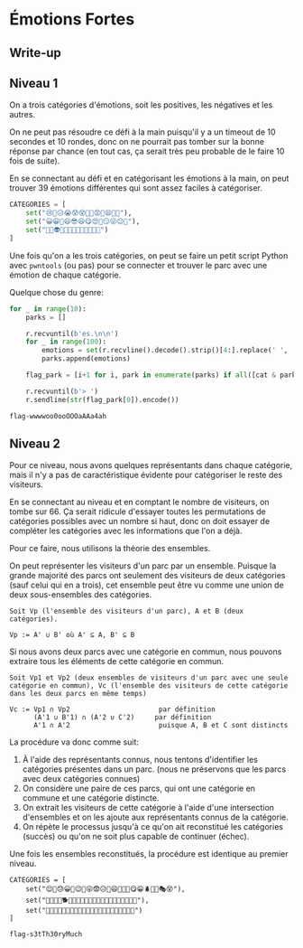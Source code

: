 # Émotions Fortes

## Write-up

## Niveau 1
On a trois catégories d'émotions, soit les positives, les négatives et les autres.

On ne peut pas résoudre ce défi à la main puisqu'il y a un timeout de 10 secondes et 10 rondes, donc on ne pourrait pas tomber sur la bonne réponse par chance (en tout cas, ça serait très peu probable de le faire 10 fois de suite).

En se connectant au défi et en catégorisant les émotions à la main, on peut trouver 39 émotions différentes qui sont assez faciles à catégoriser.

```python
CATEGORIES = [
    set("😢🥲😥😭😰😵🤕🤬😡🤢😫🤮💀"),
    set("😀😁🤣😄😎😆😋😍🤗😏😜😌🤪"),
    set("🥸🤡👽👻📎👺🤖🙊🦐🦭🦔💅🗿")
]
```

Une fois qu'on a les trois catégories, on peut se faire un petit script Python avec `pwntools` (ou pas) pour se connecter et trouver le parc avec une émotion de chaque catégorie.

Quelque chose du genre:

```python
for _ in range(10):
    parks = []

    r.recvuntil(b'es.\n\n')
    for _ in range(100):
        emotions = set(r.recvline().decode().strip()[4:].replace(' ', ''))
        parks.append(emotions)

    flag_park = [i+1 for i, park in enumerate(parks) if all([cat & park for cat in CATEGORIES])]

    r.recvuntil(b'> ')
    r.sendline(str(flag_park[0]).encode())
```

`flag-wwwwoo0ooOOOaAAa4ah`

## Niveau 2
Pour ce niveau, nous avons quelques représentants dans chaque catégorie, mais il n'y a pas de caractéristique évidente pour catégoriser le reste des visiteurs.

En se connectant au niveau et en comptant le nombre de visiteurs, on tombe sur 66. Ça serait ridicule d'essayer toutes les permutations de catégories possibles avec un nombre si haut, donc on doit essayer de compléter les catégories avec les informations que l'on a déjà.

Pour ce faire, nous utilisons la théorie des ensembles.

On peut représenter les visiteurs d'un parc par un ensemble. Puisque la grande majorité des parcs ont seulement des visiteurs de deux catégories (sauf celui qui en a trois), cet ensemble peut être vu comme une union de deux sous-ensembles des catégories.

```
Soit Vp (l'ensemble des visiteurs d'un parc), A et B (deux catégories).

Vp := A' ∪ B' où A' ⊆ A, B' ⊆ B
```

Si nous avons deux parcs avec une catégorie en commun, nous pouvons extraire tous les éléments de cette catégorie en commun.

```
Soit Vp1 et Vp2 (deux ensembles de visiteurs d'un parc avec une seule catégorie en commun), Vc (l'ensemble des visiteurs de cette catégorie dans les deux parcs en même temps)

Vc := Vp1 ∩ Vp2                      par définition
      (A'1 ∪ B'1) ∩ (A'2 ∪ C'2)     par définition
      A'1 ∩ A'2                      puisque A, B et C sont distincts
```

La procédure va donc comme suit:

1. À l'aide des représentants connus, nous tentons d'identifier les catégories présentes dans un parc. (nous ne préservons que les parcs avec deux catégories connues)
2. On considère une paire de ces parcs, qui ont une catégorie en commune et une catégorie distincte.
3. On extrait les visiteurs de cette catégorie à l'aide d'une intersection d'ensembles et on les ajoute aux représentants connus de la catégorie.
4. On répète le processus jusqu'à ce qu'on ait reconstitué les catégories (succès) ou qu'on ne soit plus capable de continuer (échec).

Une fois les ensembles reconstitués, la procédure est identique au premier niveau.

```
CATEGORIES = [
    set("😌🎃😓😀🦨😉🦔😜😨😥🤮😄🚴💀🥷😋😁🪲🤧🤗🎭😵"),
    set("🐉😎🙂🤪🐕😭🧸😊🤖😏😂🥲🦐😡📎🥸🙊😢👻🤡🗿😍"),
    set("💅🥴👺🤣👾😰🦩😈🦫😆😝😫🍭🤬😱😤🦭🐁🦆🤕🤢🐸")
]
```

`flag-s3tTh30ryMuch`